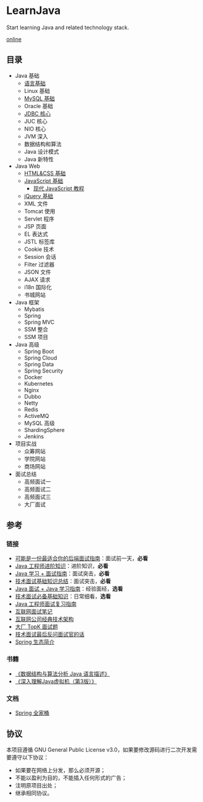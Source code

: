 # LearnJava

Start learning Java and related technology stack.

[online](https://learnjava.parzulpan.cn)

## 目录

* Java 基础
  * [语言基础](Basis/JavaBasis/README.md)
  * Linux 基础
  * [MySQL 基础](Basis/MySQL/README.md)
  * Oracle 基础
  * [JDBC 核心](Basis/JDBC/README.md)
  * JUC 核心
  * NIO 核心
  * JVM 深入
  * 数据结构和算法
  * Java 设计模式
  * Java 新特性
* Java Web
  * [HTML&CSS 基础](Web/note/HTML&CSS.md)
  * [JavaScript 基础](Web/note/JavaScript.md)
    * [现代 JavaScript 教程](Web/note/js_model_tutorial.md)
  * [jQuery 基础](Web/note/jQuery.md)
  * XML 文件
  * Tomcat 使用
  * Servlet 程序
  * JSP 页面
  * EL 表达式
  * JSTL 标签库
  * Cookie 技术
  * Session 会话
  * Filter 过滤器
  * JSON 文件
  * AJAX 请求
  * i18n 国际化
  * 书城网站
* Java 框架
  * Mybatis
  * Spring
  * Spring MVC
  * SSM 整合
  * SSM 项目
* Java 高级
  * Spring Boot
  * Spring Cloud
  * Spring Data
  * Spring Security
  * Docker
  * Kubernetes
  * Nginx
  * Dubbo
  * Netty
  * Redis
  * ActiveMQ
  * MySQL 高级
  * ShardingSphere
  * Jenkins
* 项目实战
  * 众筹网站
  * 学院网站
  * 商场网站
* 面试总结
  * 高频面试一
  * 高频面试二
  * 高频面试三
  * 大厂面试

## 参考

### 链接

* [可能是一份最适合你的后端面试指南](https://juejin.im/post/6844903683658874893)：面试前一天，**必看**
* [Java 工程师进阶知识](https://github.com/doocs/advanced-java)：进阶知识，**必看**
* [Java 学习 + 面试指南](https://github.com/Snailclimb/JavaGuide)：面试突击，**必看**
* [技术面试基础知识总结](https://github.com/huihut/interview)：面试突击，**必看**
* [Java 面试 + Java 学习指南](https://github.com/AobingJava/JavaFamily)：经验面经，**选看**
* [技术面试必备基础知识](https://github.com/CyC2018/CS-Notes)：日常细看，**选看**
* [Java 工程师面试复习指南](https://github.com/h2pl/Java-Tutorial)
* [互联网面试笔记](https://github.com/zhengjianglong915/note-of-interview)
* [互联网公司经典技术架构](https://github.com/davideuler/architecture.of.internet-product)
* [大厂 TopK 面试题](https://osjobs.net/topk/)
* [技术面试最后反问面试官的话](https://github.com/yifeikong/reverse-interview-zh)
* [Spring 生态简介](https://www.cnblogs.com/nuccch/p/10958254.html)

### 书籍

* [《数据结构与算法分析 Java 语言描述》](https://book.douban.com/subject/3351237/)
* [《深入理解Java虚拟机（第3版）》](https://book.douban.com/subject/34907497/)

### 文档

* [Spring 全家桶](https://spring.io/projects/spring-boot)

## 协议

本项目遵循 GNU General Public License v3.0，如果要修改源码进行二次开发需要遵守以下协议：

* 如果要在网络上分发，那么必须开源；
* 不能以盈利为目的，不能插入任何形式的广告；
* 注明原项目出处；
* 继承相同协议。
